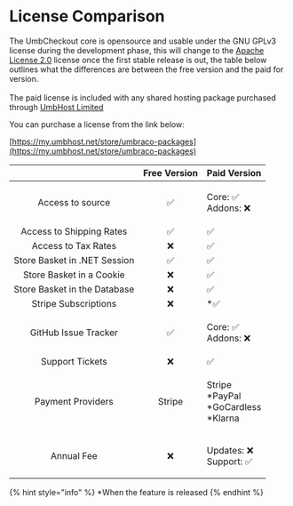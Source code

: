# License Comparison

The UmbCheckout core is opensource and usable under the GNU GPLv3 license during the development phase, this will change to the [Apache License 2.0](https://choosealicense.com/licenses/apache-2.0/) license once the first stable release is out, the table below outlines what the differences are between the free version and the paid for version.\
\
The paid license is included with any shared hosting package purchased through [UmbHost Limited](https://umbhost.net)

You can purchase a license from the link below:

[https://my.umbhost.net/store/umbraco-packages](https://my.umbhost.net/store/umbraco-packages)

|                              | Free Version | Paid Version                                       |
| :--------------------------: | :----------: | -------------------------------------------------- |
|       Access to source       |       ✅      | <p>Core: ✅<br>Addons: ❌</p>                        |
|   Access to Shipping Rates   |       ✅      | ✅                                                  |
|      Access to Tax Rates     |       ❌      | ✅                                                  |
| Store Basket in .NET Session |       ✅      | ✅                                                  |
|   Store Basket in a Cookie   |       ❌      | ✅                                                  |
| Store Basket in the Database |       ❌      | ✅                                                  |
|     Stripe Subscriptions     |       ❌      | \*✅                                                |
|     GitHub Issue Tracker     |       ✅      | <p>Core: ✅<br>Addons: ❌</p>                        |
|        Support Tickets       |       ❌      | ✅                                                  |
|       Payment Providers      |    Stripe    | <p>Stripe<br>*PayPal<br>*GoCardless<br>*Klarna</p> |
|          Annual Fee          |       ❌      | <p>Updates: ❌<br>Support: ✅</p>                    |

{% hint style="info" %}
\*When the feature is released
{% endhint %}
